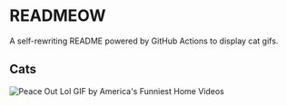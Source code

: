 # READMEOW

A self-rewriting README powered by GitHub Actions to display cat gifs.

## Cats

![Peace Out Lol GIF by America's Funniest Home Videos](https://media4.giphy.com/media/l4KibK3JwaVo0CjDO/200.gif?cid=9acd02dansbxd11z8nay9xc35a9k7jzawp3zq5c0t0txyb8y&ep=v1_gifs_search&rid=200.gif&ct=g)

